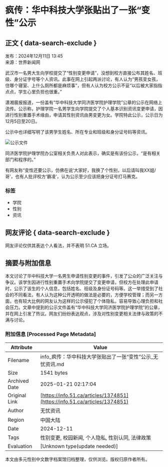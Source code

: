# 疯传：华中科技大学张贴出了一张“变性”公示

## 正文 { data-search-exclude }


发布：2024年12月11日 13:45  
来源：世界新闻网

武汉市一名男大生向学校提交了“性别变更申请”，没想到校方直接公布其姓名、班级、身分证字号等个人资讯。此事在网上引起两派讨论，有人认为“男孩变女孩，住哪个寝室、上什么厕所都是麻烦事”，但有人认为校方公示不妥“以后被大家指指点点，学生心里负担也很重。”

潇湘晨报报道，一份盖有“华中科技大学同济医学院护理学院”公章的公示在网络上流传。公示称，护理学院一名男学生向学院提交了个人基本识别资讯变更申请，因进行性别重置手术缘由，申请其性别资讯由男变更为女。学院特此公示，公示日为12月5日至20日。

公示中也详细写明了该男学生姓名、所在专业和班级和身分证号码等资讯。

![公示文件](https://p0.51img.ca/i/6759ddb3dfa48.jpeg)

同济医学院护理学院办公室相关负责人对此表示，确实是有该份公示，“是有相关部门和程序的。”

有网友称“变性还要公示，仿佛在说‘大家好，我换了个性别，以后请叫我XX姐/哥’，也有人批评校方‘霸凌’，认为公示至少应该把身分证号打马赛克。

### 标签
- 学院
- 性别
- 资讯

## 网友评论 { data-search-exclude }

网友评论仅供其表达个人看法，并不表明 51.CA 立场。
<!-- tcd_original_link https://info.51.ca/articles/1374851 -->


## 摘要与附加信息

<!-- tcd_abstract -->
本文讨论了华中科技大学一名男生申请性别变更的事件，引发了公众的广泛关注与争议。该学生因进行性别重置手术向学院提交了变更申请，但校方在处理此申请时，公示了该生的个人信息，包括姓名、班级及身份证号码等。这一举措受到了社会的不同看法，有人认为这种公开透明的做法是必要的，方便学校管理；而另一方面，也有较大比例的网友认为这样的公示侵犯了个体隐私，容易导致心理负担和社会压力。文章中提到的公示文件盖有“华中科技大学同济医学院护理学院”的公章，并在网上引发了热议。网友们纷纷表达观点，涉及对性别变更相关法律与政策的不满与讨论。
<!-- tcd_abstract_end -->

### 附加信息 [Processed Page Metadata]

| Attribute       | Value                                  |
|-----------------|----------------------------------------|
| Filename        | info_疯传：华中科技大学张贴出了一张“变性”公示_无忧资讯.md                             |
| Size            | 1541 bytes                           |
| Archived Date   | 2025-01-21 02:17:04                             |
| Original Link   | [https://info.51.ca/articles/1374851](https://info.51.ca/articles/1374851)                       |
| Author          | 无忧资讯                               |
| Region          | 中国大陆                               |
| Date            | 2024-12-11                                 |
| Tags            | 性别变更, 校园新闻, 个人隐私, 性别认同, 法律政策                                 |
| Evaluation            | [Unknown type(update needed)]                                 |
<!-- tcd_table_end -->

本文由多元性别中文数字档案馆归档整理，仅供浏览。版权归原作者所有。
